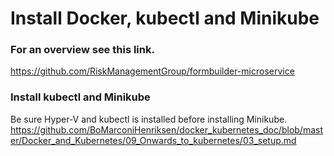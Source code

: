 # Install Docker, kubectl and Minikube
### For an overview see this link.  
https://github.com/RiskManagementGroup/formbuilder-microservice  

### Install kubectl and Minikube
Be sure Hyper-V and kubectl is installed before installing Minikube.  
https://github.com/BoMarconiHenriksen/docker_kubernetes_doc/blob/master/Docker_and_Kubernetes/09_Onwards_to_kubernetes/03_setup.md  
